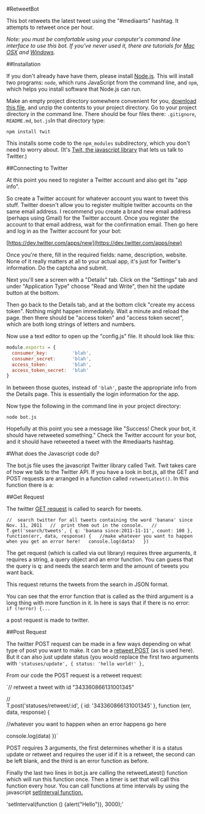 #RetweetBot

This bot retweets the latest tweet using the "#mediaarts" hashtag. It attempts to retweet once per hour.

_Note: you must be comfortable using your computer's command line interface to use this bot. If you've never used it, there are tutorials for [Mac OSX](http://blog.teamtreehouse.com/introduction-to-the-mac-os-x-command-line) and [Windows](http://www.bleepingcomputer.com/tutorials/windows-command-prompt-introduction/)._

##Installation

If you don't already have have them, please install [Node.js](http://nodejs.org/). This will install two programs: `node`, which runs JavaScript from the command line, and `npm`, which helps you install software that Node.js can run.

Make an empty project directory somewhere convenient for you, [download this file](https://github.com/tegacodes/examplebot/archive/master.zip), and unzip the contents to your project directory. Go to your project directory in the command line. There should be four files there: `.gitignore`, `README.md`, `bot.js`In that directory type:

`npm install twit`

This installs some code to the `npm_modules` subdirectory, which you don't need to worry about. (It's [Twit, the javascript library](https://github.com/ttezel/twit) that lets us talk to Twitter.)

##Connecting to Twitter

At this point you need to register a Twitter account and also get its "app info".

So create a Twitter account for whatever account you want to tweet this stuff. Twitter doesn't allow you to register multiple twitter accounts on the same email address. I recommend you create a brand new email address (perhaps using Gmail) for the Twitter account. Once you register the account to that email address, wait for the confirmation email. Then go here and log in as the Twitter account for your bot:

[https://dev.twitter.com/apps/new](https://dev.twitter.com/apps/new)

Once you're there, fill in the required fields: name, description, website. None of it really matters at all to your actual app, it's just for Twitter's information. Do the captcha and submit.  

Next you'll see a screen with a "Details" tab. Click on the "Settings" tab and under "Application Type" choose "Read and Write", then hit the update button at the bottom.  

Then go back to the Details tab, and at the bottom click "create my access token". Nothing might happen immediately. Wait a minute and reload the page. then there should be "access token" and "access token secret", which are both long strings of letters and numbers.

Now use a text editor to open up the "config.js" file. It should look like this:

```javascript
module.exports = {
  consumer_key:         'blah',
  consumer_secret:      'blah',
  access_token:         'blah',
  access_token_secret:  'blah'
}
```

In between those quotes, instead of `'blah'`, paste the appropriate info from the Details page. This is essentially the login information for the app.  

Now type the following in the command line in your project directory:  

`node bot.js`  

Hopefully at this point you see a message like "Success! Check your bot, it should have retweeted something." Check the Twitter account for your bot, and it should have retweeted a tweet with the #mediaarts hashtag.  

#What does the Javascript code do?

The bot.js file uses the javascript Twitter library called Twit. Twit takes care of how we talk to the Twitter API. If you have a look in bot.js, all the GET and POST requests are arranged in a function called `retweetLatest()`. In this function there is a:

##Get Request

The twitter [GET request](https://dev.twitter.com/rest/reference/get/search/tweets) is called to search for tweets.

`//  search twitter for all tweets containing the word 'banana' since Nov. 11, 2011  
//  print them out in the console.  
//  
T.get('search/tweets', { q: 'banana since:2011-11-11', count: 100 }, function(err, data, response) {  
  //make whatever you want to happen when you get an error here!  
  console.log(data)  
})`  

The get request (which is called via out library) requires three arguments, it requires a string, a query object and an error function. You can guess that the query is q: and needs the search term and the amount of tweets you want back.

This request returns the tweets from the search in JSON format.

You can see that the error function that is called as the third argument is a long thing with more function in it. In here is says that if there is no error:
` if (!error) {...`

a post request is made to twitter.

##Post Request

The twitter POST request can be made in a few ways depending on what type of post you want to make. It can be a [retweet POST](https://dev.twitter.com/rest/reference/post/statuses/retweet/%3Aid) (as is used here). But it can also just update status (you would replace the first two arguments with `'statuses/update', { status: 'hello world!' }, `

From our code the POST request is a retweet request:

`//  retweet a tweet with id "343360866131001345"   

//  
T.post('statuses/retweet/:id', { id: '343360866131001345' }, function (err, data, response) {  

  //whatever you want to happen when an error happens go here  

  console.log(data)
})`  

POST requires 3 arguments, the first determines whether it is a status update or retweet and requires the user id if it is a retweet, the second can be left blank, and the third is an error function as before.  

Finally the last two lines in bot.js are calling the retweetLatest() function which will run this function once. Then a timer is set that will call this function every hour. You can call functions at time intervals by using the javascript [setInterval function.](https://developer.mozilla.org/en-US/Add-ons/SDK/High-Level_APIs/timers)

'setInterval(function () {alert("Hello")}, 3000);'
